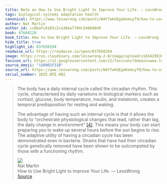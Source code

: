 ```yaml
---
title: Note on How to Use Bright Light to Improve Your Life. — LessWrong via Nat Martin
tags: biological-systems adaptation health
canonical: https://www.lesswrong.com/posts/W4Y7wkGEgaKemsyf9/how-to-use-bright-light-to-improve-your-life
author: Nat Martin
author_id: cc0bafc6103c2ca366a7784c5488d8d9
book: 47668128
book_title: How to Use Bright Light to Improve Your Life. — LessWrong
hide_title: true
highlight_id: 837650294
readwise_url: https://readwise.io/open/837650294
image: https://res.cloudinary.com/lesswrong-2-0/image/upload/v1654295382/new_mississippi_river_fjdmww.jpg
favicon_url: https://s2.googleusercontent.com/s2/favicons?domain=www.lesswrong.com
source_emoji: "\U0001F310"
source_url: https://www.lesswrong.com/posts/W4Y7wkGEgaKemsyf9/how-to-use-bright-light-to-improve-your-life#:~:text=The%20body%20has,a%20functioning%20rhythm.
serial_number: 2025.NTE.002
---
```

> The body has a daily internal cycle called the circadian rhythm. This cycle, characterised by daily variations in biological markers such as cortisol, glucose, body temperature, insulin, and melatonin, creates a temporal predisposition for resting and waking.
> 
> The advantage of having such an internal cycle is that it allows the body to "orchestrate physiological changes that lead, rather than lag, the daily change in environment" [[4]](https://www.lesswrong.com/posts/W4Y7wkGEgaKemsyf9/how-to-use-bright-light-to-improve-your-life#fnoow49n3so1). This means your body can start preparing you to wake up several hours before the sun begins to rise. The adaptive utility of having a circadian cycle has been demonstrated even in bacteria. Strains that have had their circadian cycle genetically removed have been shown to be outcompeted by those with a functioning rhythm.
> <div class="quoteback-footer"><div class="quoteback-avatar"><img class="mini-favicon" src="https://s2.googleusercontent.com/s2/favicons?domain=www.lesswrong.com"></div><div class="quoteback-metadata"><div class="metadata-inner"><span style="display:none">FROM:</span><div aria-label="Nat Martin" class="quoteback-author"> Nat Martin</div><div aria-label="How to Use Bright Light to Improve Your Life. — LessWrong" class="quoteback-title"> How to Use Bright Light to Improve Your Life. — LessWrong</div></div></div><div class="quoteback-backlink"><a target="_blank" aria-label="go to the full text of this quotation" rel="noopener" href="https://www.lesswrong.com/posts/W4Y7wkGEgaKemsyf9/how-to-use-bright-light-to-improve-your-life#:~:text=The%20body%20has,a%20functioning%20rhythm." class="quoteback-arrow"> Source</a></div></div>